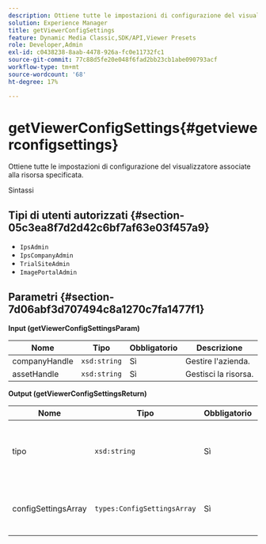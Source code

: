 ```yaml
---
description: Ottiene tutte le impostazioni di configurazione del visualizzatore associate alla risorsa specificata.
solution: Experience Manager
title: getViewerConfigSettings
feature: Dynamic Media Classic,SDK/API,Viewer Presets
role: Developer,Admin
exl-id: c0438238-8aab-4478-926a-fc0e11732fc1
source-git-commit: 77c88d5fe20e048f6fad2bb23cb1abe090793acf
workflow-type: tm+mt
source-wordcount: '68'
ht-degree: 17%

---
```


# getViewerConfigSettings{#getviewerconfigsettings}

Ottiene tutte le impostazioni di configurazione del visualizzatore associate alla risorsa specificata.

Sintassi

## Tipi di utenti autorizzati {#section-05c3ea8f7d2d42c6bf7af63e03f457a9}

* `IpsAdmin`
* `IpsCompanyAdmin`
* `TrialSiteAdmin`
* `ImagePortalAdmin`

## Parametri {#section-7d06abf3d707494c8a1270c7fa1477f1}

**Input (getViewerConfigSettingsParam)**

| Nome | Tipo | Obbligatorio | Descrizione |
|---|---|---|---|
| companyHandle | `xsd:string` | Sì | Gestire l&#39;azienda. |
| assetHandle | `xsd:string` | Sì | Gestisci la risorsa. |

**Output (getViewerConfigSettingsReturn)**

| Nome | Tipo | Obbligatorio | Descrizione |
|---|---|---|---|
| tipo | `xsd:string` | Sì | Tipo di visualizzatore a cui si applicano le impostazioni di configurazione. |
| configSettingsArray | `types:ConfigSettingsArray` | Sì | Array delle impostazioni di configurazione del visualizzatore. |
